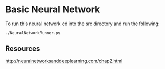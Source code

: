 # Basic Neural Network

To run this neural network cd into the src directory and run the following:
```
./NeuralNetworkRunner.py
```

## Resources
http://neuralnetworksanddeeplearning.com/chap2.html
